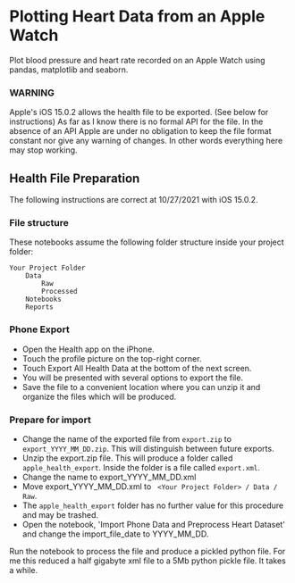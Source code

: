 # Plotting Heart Data from an Apple Watch

Plot blood pressure and heart rate recorded on an Apple Watch using pandas, matplotlib and seaborn.

### WARNING
Apple's iOS 15.0.2 allows the health file to be exported. (See below for instructions) As far as I know there is no formal API for the file. In the absence of an API Apple are under no obligation to keep the file format constant nor give any warning of changes. In other words everything here may stop working.

## Health File Preparation
The following instructions are correct at 10/27/2021 with iOS 15.0.2.

### File structure
These notebooks assume the following folder structure inside your project folder:

```
Your Project Folder
    Data
        Raw
        Processed
    Notebooks
    Reports
```
### Phone Export
- Open the Health app on the iPhone. 
- Touch the profile picture on the top-right corner. 
- Touch Export All Health Data at the bottom of the next screen.
- You will be presented with several options to export the file. 
- Save the file to a convenient location where you can unzip it and organize the files which will be produced.


### Prepare for import
- Change the name of the exported file from `export.zip` to `export_YYYY_MM_DD.zip`. This will distinguish between future exports.
- Unzip the export.zip file. This will produce a folder called `apple_health_export`. Inside the folder is a file called `export.xml`. 
- Change the name to export_YYYY_MM_DD.xml
- Move export_YYYY_MM_DD.xml to ` <Your Project Folder> / Data / Raw`.
- The `apple_health_export` folder has no further value for this procedure and may be trashed.
- Open the notebook, 'Import Phone Data and Preprocess Heart Dataset' and change the import_file_date to YYYY_MM_DD.

Run the notebook to process the file and produce a pickled python file. For me this reduced a half gigabyte xml file to a 5Mb python pickle file. It takes a while.